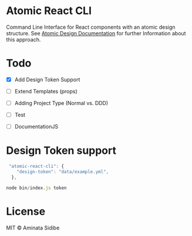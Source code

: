 # Atomic React CLI

Command Line Interface for React components with an atomic design structure. 
See [Atomic Design Documentation]  for further Information about this approach.

[Atomic Design Documentation]: <http://bradfrost.com/blog/post/atomic-web-design/>


# Todo

- [x] Add Design Token Support
- [ ] Extend Templates (props)
- [ ] Adding Project Type (Normal vs. DDD)
- [ ] Test
- [ ] DocumentationJS


# Design Token support

```js
 "atomic-react-cli": {
    "design-token": "data/example.yml",
  },
```

```js
node bin/index.js token
```


# License

MIT © Aminata Sidibe

